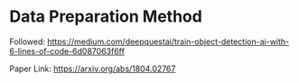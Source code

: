 # Data Preparation Method
Followed: 
https://medium.com/deepquestai/train-object-detection-ai-with-6-lines-of-code-6d087063f6ff

Paper Link: https://arxiv.org/abs/1804.02767